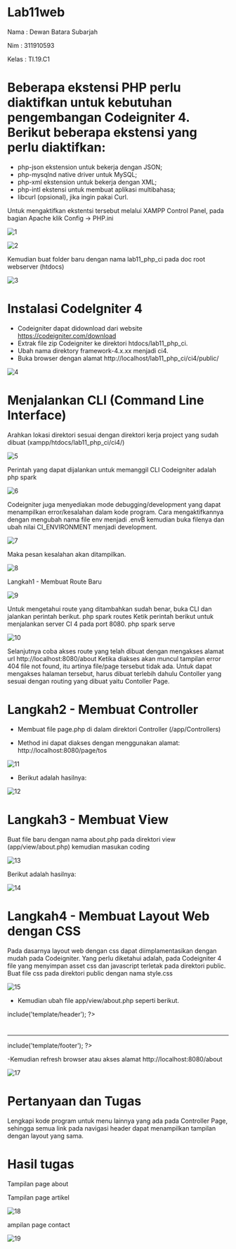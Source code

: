 # Lab11web

Nama : Dewan Batara Subarjah 

Nim : 311910593 

Kelas : TI.19.C1

# Beberapa ekstensi PHP perlu diaktifkan untuk kebutuhan pengembangan Codeigniter 4. Berikut beberapa ekstensi yang perlu diaktifkan:

- php-json ekstension untuk bekerja dengan JSON;
- php-mysqlnd native driver untuk MySQL;
- php-xml ekstension untuk bekerja dengan XML;
- php-intl ekstensi untuk membuat aplikasi multibahasa;
- libcurl (opsional), jika ingin pakai Curl.

Untuk mengaktifkan ekstentsi tersebut melalui XAMPP Control Panel, pada bagian Apache klik Config -> PHP.ini

![1](https://user-images.githubusercontent.com/56387936/122595590-e6bed200-d092-11eb-8dc2-c55ea969e956.JPG)

![2](https://user-images.githubusercontent.com/56387936/122595699-0950eb00-d093-11eb-9384-c477491b93cc.JPG)

Kemudian buat folder baru dengan nama lab11_php_ci pada doc root webserver (htdocs)

![3](https://user-images.githubusercontent.com/56387936/122595810-2b4a6d80-d093-11eb-832a-0b514ea986f9.JPG)
# Instalasi CodeIgniter 4

- Codeigniter dapat didownload dari website https://codeigniter.com/download
- Extrak file zip Codeigniter ke direktori htdocs/lab11_php_ci.
- Ubah nama direktory framework-4.x.xx menjadi ci4.
- Buka browser dengan alamat http://localhost/lab11_php_ci/ci4/public/

![4](https://user-images.githubusercontent.com/56387936/122596189-b3c90e00-d093-11eb-8d88-a9d2b0a0a1d9.JPG)

# Menjalankan CLI (Command Line Interface)

Arahkan lokasi direktori sesuai dengan direktori kerja project yang sudah dibuat (xampp/htdocs/lab11_php_ci/ci4/)

![5](https://user-images.githubusercontent.com/56387936/122596371-ef63d800-d093-11eb-828f-f8bb6dacb4a9.JPG)

Perintah yang dapat dijalankan untuk memanggil CLI Codeigniter adalah php spark

![6](https://user-images.githubusercontent.com/56387936/122596424-0a364c80-d094-11eb-91f6-e23c92f59afe.JPG)

Codeigniter juga menyediakan mode debugging/development yang dapat menampilkan error/kesalahan dalam kode program. Cara mengaktifkannya dengan mengubah nama file env menjadi .envB kemudian buka filenya dan ubah nilai CI_ENVIRONMENT menjadi development.

![7](https://user-images.githubusercontent.com/56387936/122596459-1ae6c280-d094-11eb-9878-8b704d37af86.JPG)

Maka pesan kesalahan akan ditampilkan.

  ![8](https://user-images.githubusercontent.com/56387936/122596591-4bc6f780-d094-11eb-8bf0-1aa29dbae25f.JPG)
  
  Langkah1 - Membuat Route Baru
  
![9](https://user-images.githubusercontent.com/56387936/122596761-8af54880-d094-11eb-8c35-1543d3f9ff5a.JPG)

Untuk mengetahui route yang ditambahkan sudah benar, buka CLI dan jalankan perintah berikut. php spark routes Ketik perintah berikut untuk menjalankan server CI 4 pada port 8080. php spark serve

![10](https://user-images.githubusercontent.com/56387936/122596927-cf80e400-d094-11eb-97a5-f908dce32549.JPG)

Selanjutnya coba akses route yang telah dibuat dengan mengakses alamat url http://localhost:8080/about Ketika diakses akan muncul tampilan error 404 file not found, itu artinya file/page tersebut tidak ada. Untuk dapat mengakses halaman tersebut, harus dibuat terlebih dahulu Contoller yang sesuai dengan routing yang dibuat yaitu Contoller Page.

# Langkah2 - Membuat Controller

- Membuat file page.php di dalam direktori Controller (/app/Controllers)

- Method ini dapat diakses dengan menggunakan alamat: http://localhost:8080/page/tos

![11](https://user-images.githubusercontent.com/56387936/122597062-0a831780-d095-11eb-8a2b-ab23773694a0.JPG)

- Berikut adalah hasilnya:

![12](https://user-images.githubusercontent.com/56387936/122597114-1ff84180-d095-11eb-84c9-aa3ebc9e61ba.JPG)

# Langkah3 - Membuat View

Buat file baru dengan nama about.php pada direktori view (app/view/about.php) kemudian masukan coding

![13](https://user-images.githubusercontent.com/56387936/122597196-40280080-d095-11eb-80d6-4aa1929f68a4.JPG)

Berikut adalah hasilnya:

![14](https://user-images.githubusercontent.com/56387936/122597339-6baaeb00-d095-11eb-825f-b05019aa312c.JPG)

# Langkah4 - Membuat Layout Web dengan CSS

Pada dasarnya layout web dengan css dapat diimplamentasikan dengan mudah pada Codeigniter. Yang perlu diketahui adalah, pada Codeigniter 4 file yang menyimpan asset css dan javascript terletak pada direktori public. Buat file css pada direktori public dengan nama style.css

![15](https://user-images.githubusercontent.com/56387936/122597455-94cb7b80-d095-11eb-8775-8434e13334ad.JPG)

- Kemudian ubah file app/view/about.php seperti berikut.

<?= $this->include('template/header'); ?>
   <h1><?= $title; ?></h1>
   <hr>
   <p><?= $content; ?></p>
<?= $this->include('template/footer'); ?>

-Kemudian refresh browser atau akses alamat http://localhost:8080/about

![17](https://user-images.githubusercontent.com/56387936/122597810-20450c80-d096-11eb-9596-48d073571bc5.JPG)

# Pertanyaan dan Tugas

Lengkapi kode program untuk menu lainnya yang ada pada Controller Page, sehingga semua link pada navigasi header dapat menampilkan tampilan dengan layout yang sama.

# Hasil tugas

Tampilan page about

Tampilan page artikel 

![18](https://user-images.githubusercontent.com/56387936/122597938-4d91ba80-d096-11eb-8991-9b2e8052f5f8.JPG)

ampilan page contact

![19](https://user-images.githubusercontent.com/56387936/122597970-5b474000-d096-11eb-8033-e219bfc7583f.JPG)
